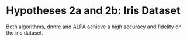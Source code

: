 # Hypotheses 2a and 2b: Iris Dataset

Both algorithms, dnnre and ALPA achieve a high accuracy and fidelity on the iris dataset.
